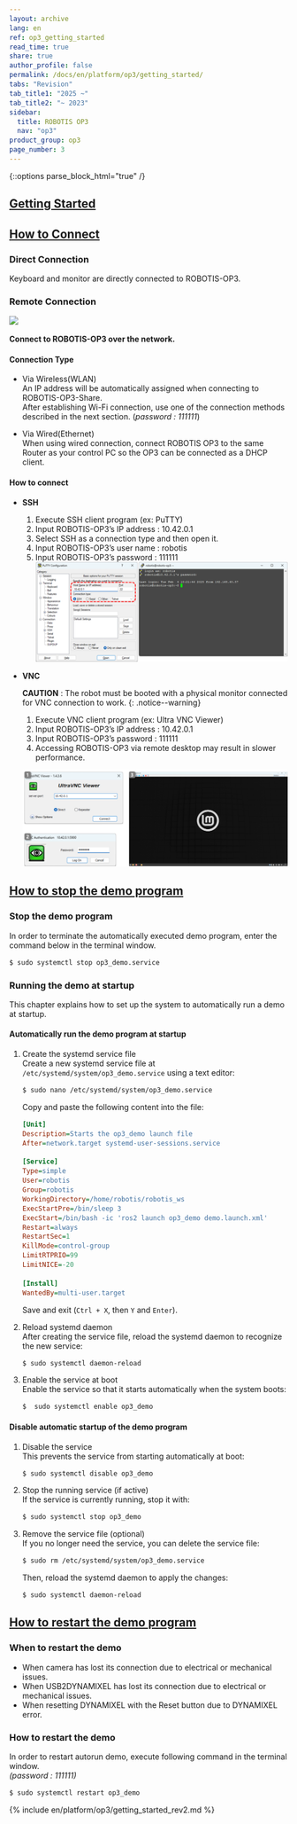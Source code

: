 ```yaml
---
layout: archive
lang: en
ref: op3_getting_started
read_time: true
share: true
author_profile: false
permalink: /docs/en/platform/op3/getting_started/
tabs: "Revision"
tab_title1: "2025 ~"
tab_title2: "~ 2023"
sidebar:
  title: ROBOTIS OP3
  nav: "op3"
product_group: op3
page_number: 3
---
```


<style>body {counter-reset: h1 2 !important;}</style>

{::options parse_block_html="true" /}

<section data-id="{{ page.tab_title1 }}" class="tab_contents">

# [Getting Started](#getting-started)

## [How to Connect](#how-to-connect)

### Direct Connection  
Keyboard and monitor are directly connected to ROBOTIS-OP3.  


### Remote Connection

![](/assets/images/platform/op3/op3_connection.png)   

   **Connect to ROBOTIS-OP3 over the network.**  


#### Connection Type  
 - Via Wireless(WLAN)  
An IP address will be automatically assigned when connecting to ROBOTIS-OP3-Share.  
 After establishing Wi-Fi connection, use one of the connection methods described in the next section.
 (_password : 111111_)  

 - Via Wired(Ethernet)   
 When using wired connection, connect ROBOTIS OP3 to the same Router as your control PC so the OP3 can be connected as a DHCP client.  

#### How to connect
 - **SSH**
    1. Execute SSH client program (ex: PuTTY)
    2. Input ROBOTIS-OP3’s IP address : 10.42.0.1
    3. Select SSH as a connection type and then open it.
    4. Input ROBOTIS-OP3’s user name : robotis
    5. Input ROBOTIS-OP3’s password : 111111  
   ![](/assets/images/platform/op3/op3_connection_ssh2.png)

 - **VNC**  
   
   **CAUTION** : The robot must be booted with a physical monitor connected for VNC connection to work.
   {: .notice--warning}

    1. Execute VNC client program (ex: Ultra VNC Viewer)
    2. Input ROBOTIS-OP3’s IP address : 10.42.0.1
    3. Input ROBOTIS-OP3’s password : 111111
    4. Accessing ROBOTIS-OP3 via remote desktop may result in slower performance.

    ![](/assets/images/platform/op3/op3_025_rev3.png)
    
## [How to stop the demo program](#how-to-stop-the-demo-program)

### Stop the demo program
In order to terminate the automatically executed demo program, enter the command below in the terminal window.  
```bash
$ sudo systemctl stop op3_demo.service
```

### Running the demo at startup
This chapter explains how to set up the system to automatically run a demo at startup.  

#### Automatically run the demo program at startup  
1. Create the systemd service file  
   Create a new systemd service file at `/etc/systemd/system/op3_demo.service` using a text editor:  
   ```bash
   $ sudo nano /etc/systemd/system/op3_demo.service
   ```

   Copy and paste the following content into the file:
   ```ini
   [Unit]
   Description=Starts the op3_demo launch file
   After=network.target systemd-user-sessions.service

   [Service]
   Type=simple
   User=robotis
   Group=robotis
   WorkingDirectory=/home/robotis/robotis_ws
   ExecStartPre=/bin/sleep 3
   ExecStart=/bin/bash -ic 'ros2 launch op3_demo demo.launch.xml'
   Restart=always
   RestartSec=1
   KillMode=control-group
   LimitRTPRIO=99
   LimitNICE=-20

   [Install]
   WantedBy=multi-user.target
   ```
   Save and exit (`Ctrl + X`, then `Y` and `Enter`).

2. Reload systemd daemon  
   After creating the service file, reload the systemd daemon to recognize the new service:
    ```bash
    $ sudo systemctl daemon-reload
    ```
    
3. Enable the service at boot  
   Enable the service so that it starts automatically when the system boots:
   ```bash
   $  sudo systemctl enable op3_demo
   ```

#### Disable automatic startup of the demo program
1. Disable the service   
   This prevents the service from starting automatically at boot:
   ```bash
   $ sudo systemctl disable op3_demo 
   ```
2. Stop the running service (if active)  
   If the service is currently running, stop it with:
   ```bash
   $ sudo systemctl stop op3_demo 
   ```
3. Remove the service file (optional)  
   If you no longer need the service, you can delete the service file:
   ```bash
   $ sudo rm /etc/systemd/system/op3_demo.service 
   ```
   Then, reload the systemd daemon to apply the changes:
   ```bash
   $ sudo systemctl daemon-reload
   ```

## [How to restart the demo program](#how-to-restart-the-demo-program)

### When to restart the demo
- When camera has lost its connection due to electrical or mechanical issues.  
- When USB2DYNAMIXEL has lost its connection due to electrical or mechanical issues.  
- When resetting DYNAMIXEL with the Reset button due to DYNAMIXEL error.  


### How to restart the demo  
In order to restart autorun demo, execute following command in the terminal window.  
_(password : 111111)_  

```bash
$ sudo systemctl restart op3_demo
```



[robot_upstart]: http://wiki.ros.org/robot_upstart
</section>

<section data-id="{{ page.tab_title2 }}" class="tab_contents">
{% include en/platform/op3/getting_started_rev2.md %}
</section>
